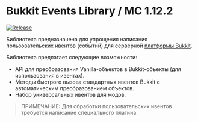 # Bukkit Events Library / MC 1.12.2

[![Release](https://jitpack.io/v/RedServer/BukkitEventsLib.svg)](https://jitpack.io/#RedServer/BukkitEventsLib)

Библиотека предназначена для упрощения написания пользовательских ивентов (событий) для серверной [платформы Bukkit](https://minecraft.fandom.com/ru/wiki/Bukkit).

Библиотека предлагает следующие возможности:

* API для преобразования Vanilla-объектов в Bukkit-объекты (для использования в ивентах).
* Методы быстрого вызова стандартных ивентов Bukkit с автоматическим преобразованием объектов.
* Набор универсальных ивентов для модов.

> ПРИМЕЧАНИЕ: Для обработки пользовательских ивентов требуется написание специального плагина. 
